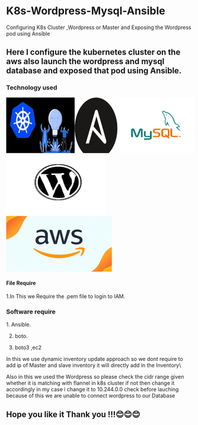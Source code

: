 # K8s-Wordpress-Mysql-Ansible
Configuring K8s Cluster ,Wordpress or Master and Exposing the Wordpress pod using Ansible

<h2>Here I configure the kubernetes cluster on the aws also launch the wordpress and mysql database and exposed that pod using Ansible. </h2>

<h3>Technology used </h3>

<img src="/image/jjji.gif" width="300" height="150">  <img src="/image/mysql.gif" width="200" height="150">

<img src="/image/www.gif" width="270" height="150">  <img src="/image/aws.gif" width="285" height="150">  

<h4>File Require</h4>
1.In This we Require the .pem file to login to IAM.

<h3>Software require</h3>
 1. Ansible.

 2. boto.

 3. boto3 ,ec2
 
 In this we use dynamic inventory update approach so we dont require to add ip of Master and slave inventory it will directly add in the Inventory\
 
 
 Also in this we used the Wordpress so please check the cidr range given whether it is matching with flannel in k8s cluster if not then change it accordingly in my case i change it to 10.244.0.0 check before lauching because of this we are unable to connect wordpress to our Database
 
 <h2>Hope you like it </h2.
 <h2>Thank you !!!😊😊😊</h2>

